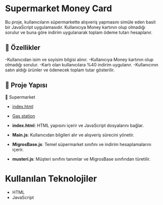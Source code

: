 
# Supermarket Money Card
Bu proje, kullanıcıların süpermarkette alışveriş yapmasını simüle eden basit bir JavaScript uygulamasıdır. Kullanıcıya Money kartının olup olmadığı sorulur ve buna göre indirim uygulanarak toplam ödeme tutarı hesaplanır.

## 🚀 Özellikler

-Kullanıcıdan isim ve soyisim bilgisi alınır.
-Kullanıcıya Money kartının olup olmadığı sorulur.
-Kartı olan kullanıcılara %40 indirim uygulanır.
-Kullanıcının satın aldığı ürünler ve ödenecek toplam tutar gösterilir.

## 📂 Proje Yapısı
📁 Supermarket
- [index.html](index.html/)
- [Gas station](Main.js/)


- **index.html**: HTML yapısını içerir ve JavaScript dosyalarını bağlar.
- **Main.js**: Kullanıcıdan bilgileri alır ve alışveriş sürecini yönetir.
- **MigrosBase.js**: Temel süpermarket sınıfını ve indirim hesaplamalarını içerir.
- **musteri.js**: Müşteri sınıfını tanımlar ve MigrosBase sınıfından türetilir.


# Kullanılan Teknolojiler
- HTML
- JavaScript
